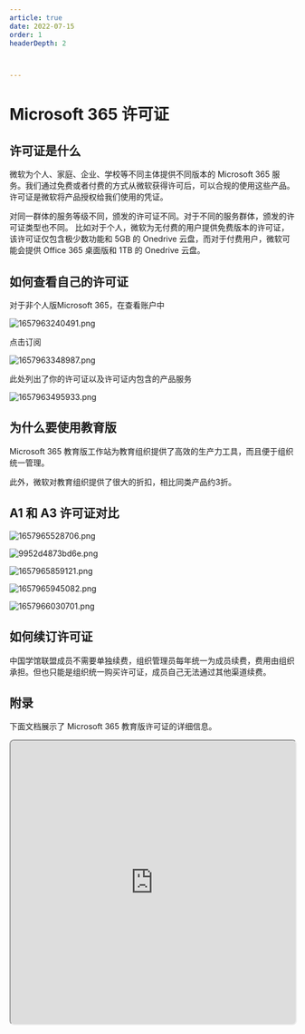 ```yaml
---
article: true
date: 2022-07-15
order: 1
headerDepth: 2



---
```


# Microsoft 365 许可证

## 许可证是什么

微软为个人、家庭、企业、学校等不同主体提供不同版本的 Microsoft 365 服务。我们通过免费或者付费的方式从微软获得许可后，可以合规的使用这些产品。许可证是微软将产品授权给我们使用的凭证。

对同一群体的服务等级不同，颁发的许可证不同。对于不同的服务群体，颁发的许可证类型也不同。 比如对于个人，微软为无付费的用户提供免费版本的许可证，该许可证仅包含极少数功能和 5GB 的 Onedrive 云盘，而对于付费用户，微软可能会提供 Office 365 桌面版和 1TB 的  Onedrive 云盘。

## 如何查看自己的许可证

对于非个人版Microsoft 365，在查看账户中

![1657963240491.png](https://static-file.zxg.red/2022/07/16/5e5b62365e462.png)

点击订阅

![1657963348987.png](https://static-file.zxg.red/2022/07/16/0480c7a0ec159.png)

此处列出了你的许可证以及许可证内包含的产品服务

![1657963495933.png](https://static-file.zxg.red/2022/07/16/0bc757c7fd7c2.png)

## 为什么要使用教育版

Microsoft 365 教育版工作站为教育组织提供了高效的生产力工具，而且便于组织统一管理。

此外，微软对教育组织提供了很大的折扣，相比同类产品约3折。

## A1 和 A3 许可证对比

![1657965528706.png](https://static-file.zxg.red/2022/07/16/ce4486e3837c6.png)

![9952d4873bd6e.png](https://static-file.zxg.red/2022/07/16/8b81f83b110d3.png)

![1657965859121.png](https://static-file.zxg.red/2022/07/16/c890c307e1fab.png)

![1657965945082.png](https://static-file.zxg.red/2022/07/16/64fa79f9c0ffa.png)

![1657966030701.png](https://static-file.zxg.red/2022/07/16/868c2c5e9677b.png)

## 如何续订许可证

中国学馆联盟成员不需要单独续费，组织管理员每年统一为成员续费，费用由组织承担。但也只能是组织统一购买许可证，成员自己无法通过其他渠道续费。

## 附录

下面文档展示了 Microsoft 365 教育版许可证的详细信息。

<div class="pdf-preview">
<iframe class="pdf-iframe" src="https://static-file.zxg.red/2022/07/16/8aa7f1d4e98be.pdf" style="width: 100%; height: 500px; border-radius: 8px;">
</iframe>
</div>